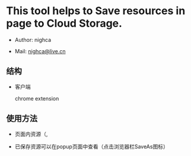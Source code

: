 This tool helps to Save resources in page to Cloud Storage.
======

 * Author:   nighca

 * Mail:     nighca@live.cn
 
结构
----

 * 客户端

   chrome extension

使用方法
----
   
 * 页面内资源（<img>, <audio>, <video>）右键 -> Save As... -> 键入保存文件名 -> 确定
 
 * 已保存资源可以在popup页面中查看（点击浏览器栏SaveAs图标）

   



